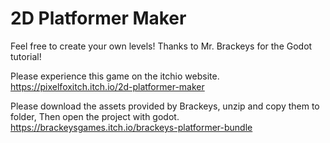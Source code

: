 # 2D Platformer Maker

Feel free to create your own levels!
Thanks to Mr. Brackeys for the Godot tutorial!


Please experience this game on the itchio website. https://pixelfoxitch.itch.io/2d-platformer-maker


Please download the assets provided by Brackeys, unzip and copy them to folder, Then open the project with godot. https://brackeysgames.itch.io/brackeys-platformer-bundle
